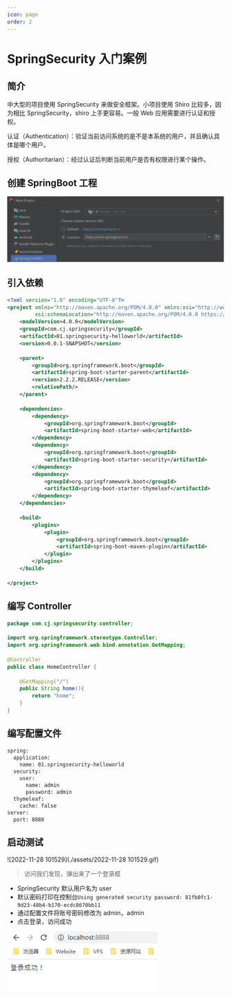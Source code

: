 ```yaml
---
icon: page
order: 2
---
```


# SpringSecurity 入门案例

## 简介

中大型的项目使用 SpringSecurity 来做安全框架。小项目使用 Shiro 比较多，因为相比 SpringSecurity，shiro 上手更容易。一般 Web 应用需要进行认证和授权。

认证（Authentication）：验证当前访问系统的是不是本系统的用户，并且确认具体是哪个用户。

授权（Authoritarian）：经过认证后判断当前用户是否有权限进行某个操作。

## 创建 SpringBoot 工程

![image-20230429113833524](./assets/image-20230429113833524.png)

## 引入依赖

```xml
<?xml version="1.0" encoding="UTF-8"?>
<project xmlns="http://maven.apache.org/POM/4.0.0" xmlns:xsi="http://www.w3.org/2001/XMLSchema-instance"
         xsi:schemaLocation="http://maven.apache.org/POM/4.0.0 https://maven.apache.org/xsd/maven-4.0.0.xsd">
    <modelVersion>4.0.0</modelVersion>
    <groupId>com.cj.springsecurity</groupId>
    <artifactId>01.springsecurity-helloworld</artifactId>
    <version>0.0.1-SNAPSHOT</version>

    <parent>
        <groupId>org.springframework.boot</groupId>
        <artifactId>spring-boot-starter-parent</artifactId>
        <version>2.2.2.RELEASE</version>
        <relativePath/>
    </parent>

    <dependencies>
        <dependency>
            <groupId>org.springframework.boot</groupId>
            <artifactId>spring-boot-starter-web</artifactId>
        </dependency>
        <dependency>
            <groupId>org.springframework.boot</groupId>
            <artifactId>spring-boot-starter-security</artifactId>
        </dependency>
        <dependency>
            <groupId>org.springframework.boot</groupId>
            <artifactId>spring-boot-starter-thymeleaf</artifactId>
        </dependency>
    </dependencies>

    <build>
        <plugins>
            <plugin>
                <groupId>org.springframework.boot</groupId>
                <artifactId>spring-boot-maven-plugin</artifactId>
            </plugin>
        </plugins>
    </build>

</project>
```

## 编写 Controller

```java
package com.cj.springsecurity.controller;

import org.springframework.stereotype.Controller;
import org.springframework.web.bind.annotation.GetMapping;

@Controller
public class HomeController {

    @GetMapping("/")
    public String home(){
        return "home";
    }
}
```

## 编写配置文件

```properties
spring:
  application:
    name: 01.springsecurity-helloworld
  security:
    user:
      name: admin
      password: admin
  thymeleaf:
    cache: false
server:
  port: 8888
```

## 启动测试

![2022-11-28 101529](./assets/2022-11-28 101529.gif)

> 访问我们发现，弹出来了一个登录框

+ SpringSecurity 默认用户名为 user
+ 默认密码打印在控制台`Using generated security password: 81fb0fc1-9d23-48b4-b170-ecdc8670bb11`
+ 通过配置文件将账号密码修改为 admin，admin
+ 点击登录，访问成功

![image-20230429113852221](./assets/image-20230429113852221.png)
